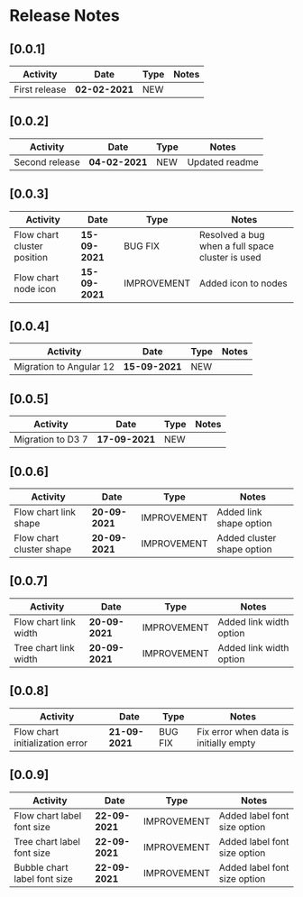 # Release Notes

## [0.0.1]

| Activity | Date | Type | Notes |
| -------- | ---- | ---- | ---- |
| First release | **02-02-2021** | NEW | |

## [0.0.2]

| Activity | Date | Type | Notes |
| -------- | ---- | ---- | ---- |
| Second release | **04-02-2021** | NEW | Updated readme |

## [0.0.3]

| Activity | Date | Type | Notes |
| -------- | ---- | ---- | ---- |
| Flow chart cluster position | **15-09-2021** | BUG FIX | Resolved a bug when a full space cluster is used |
| Flow chart node icon | **15-09-2021** | IMPROVEMENT | Added icon to nodes |

## [0.0.4]

| Activity | Date | Type | Notes |
| -------- | ---- | ---- | ---- |
| Migration to Angular 12 | **15-09-2021** | NEW | |

## [0.0.5]

| Activity | Date | Type | Notes |
| -------- | ---- | ---- | ---- |
| Migration to D3 7 | **17-09-2021** | NEW | |

## [0.0.6]

| Activity | Date | Type | Notes |
| -------- | ---- | ---- | ---- |
| Flow chart link shape | **20-09-2021** | IMPROVEMENT | Added link shape option
| Flow chart cluster shape | **20-09-2021** | IMPROVEMENT | Added cluster shape option|

## [0.0.7]

| Activity | Date | Type | Notes |
| -------- | ---- | ---- | ---- |
| Flow chart link width | **20-09-2021** | IMPROVEMENT | Added link width option
| Tree chart link width | **20-09-2021** | IMPROVEMENT | Added link width option

## [0.0.8]

| Activity | Date | Type | Notes |
| -------- | ---- | ---- | ---- |
| Flow chart initialization error | **21-09-2021** | BUG FIX | Fix error when data is initially empty

## [0.0.9]

| Activity | Date | Type | Notes |
| -------- | ---- | ---- | ---- |
| Flow chart label font size | **22-09-2021** | IMPROVEMENT |  Added label font size option
| Tree chart label font size | **22-09-2021** | IMPROVEMENT |  Added label font size option
| Bubble chart label font size | **22-09-2021** | IMPROVEMENT |  Added label font size option
